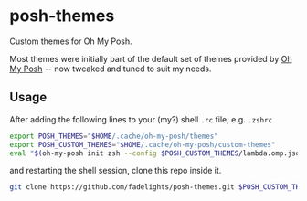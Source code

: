 # posh-themes
Custom themes for Oh My Posh.

Most themes were initially part of the default set of themes
provided by [Oh My Posh](https://ohmyposh.dev/) -- now tweaked 
and tuned to suit my needs.

## Usage
After adding the following lines to your (my?) shell `.rc` file;
e.g. `.zshrc`
```bash
export POSH_THEMES="$HOME/.cache/oh-my-posh/themes"
export POSH_CUSTOM_THEMES="$HOME/.cache/oh-my-posh/custom-themes"
eval "$(oh-my-posh init zsh --config $POSH_CUSTOM_THEMES/lambda.omp.json)"
```
and restarting the shell session, clone this repo inside it.
```bash
git clone https://github.com/fadelights/posh-themes.git $POSH_CUSTOM_THEMES
```
